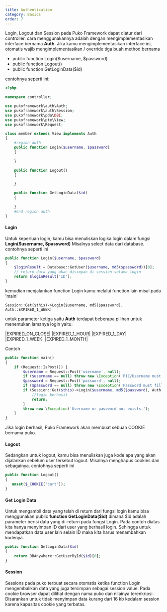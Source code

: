 ```yaml
---
title: Authentication
category: Basics
order: 7
---
```


Login, Logout dan Session pada Puko Framework dapat diatur dari controller. cara menggunakannya adalah dengan mengimplementasikan interface bernama **Auth**.
Jika kamu mengimplementasikan interface ini, otomatis wajib mengimplementasikan / override tiga buah method bernama 

* public function Login($username, $password)
* public function Logout()
* public function GetLoginData($id)

contohnya seperti ini:

```php
<?php

namespace controller;

use pukoframework\auth\Auth;
use pukoframework\auth\Session;
use pukoframework\pda\DBI;
use pukoframework\pte\View;
use pukoframework\Request;

class member extends View implements Auth
{
    #region auth
    public function Login($username, $password)
    {
        
    }

    public function Logout()
    {

    }

    public function GetLoginData($id)
    {
        
    }
    #end region auth
}
```

#### **Login**

Untuk keperluan login, kamu bisa menuliskan logika login dalam fungsi **Login($username, $password)**
Misalnya select data dari database. contohnya seperti ini

```php
public function Login($username, $password)
{
    $loginResult = Database::GetUser($username, md5($password))[0];
    // return data yang akan disimpan di session selama login
    return $loginResult['ID'];
}
```

kemudian menjalankan function Login kamu melalui function lain misal pada 'main'

```
Session::Get($this)->Login($username, md5($password), Auth::EXPIRED_1_WEEK)
```

untuk parameter ketiga yaitu **Auth** terdapat beberapa pilihan untuk menentukan lamanya login yaitu:

|EXPIRED_ON_CLOSE|
|EXPIRED_1_HOUR|
|EXPIRED_1_DAY|
|EXPIRED_1_WEEK|
|EXPIRED_1_MONTH|

Contoh

```php
public function main()
{
    if (Request::IsPost()) {
        $username = Request::Post('username', null);
        if ($username == null) throw new \Exception('PIC/Username must filled');
        $password = Request::Post('password', null);
        if ($password == null) throw new \Exception('Password must filled');
        if (Session::Get($this)->Login($username, md5($password), Auth::EXPIRED_1_MONTH)) {
            //login berhasil
            return;
        }
        throw new \Exception('Username or password not exists.');
    }
}
```

Jika login berhasil, Puko Framework akan membuat sebuah COOKIE bernama puko.

#### **Logout**

Sedangkan untuk logout, kamu bisa menuliskan juga kode apa yang akan dijalankan sebelum user tersebut logout.
Misalnya menghapus cookies dan sebagainya. contohnya seperti ini
                                           
```php
public function Logout()
{
   unset($_COOKIE['cart']);
}
```

#### **Get Login Data**

Untuk mengambil data yang telah di return dari fungsi login kamu bisa menggunakan public **function GetLoginData($id)**
dimana $id adalah parameter berisi data yang di-return pada fungsi Login.
Pada contoh diatas kita hanya menyimpan ID dari user yang berhasil login. 
Sehingga untuk mendapatkan data user lain selain ID maka kita harus menambahkan kodenya.
 
```php
public function GetLoginData($id)
{
    return DBAnywhere::GetUserById($id)[0];
}
```

#### **Session**

Sessions pada puko terbuat secara otomatis ketika function Login mengembalikan data yang juga tersimpan sebagai session value.
Pada cookie browser dapat dilihat dengan nama puko dan nilainya terenkripsi.
Disarankan untuk tidak menyimpan data kurang dari 16 kb kedalam session karena kapasitas cookie yang terbatas.
